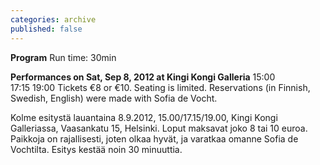 ```yaml
---
categories: archive
published: false
---
```


**Program**
Run time: 30min

**Performances on Sat, Sep 8, 2012 at Kingi Kongi Galleria**
15:00  
17:15 
19:00 
Tickets €8 or €10. 
Seating is limited. Reservations (in Finnish, Swedish, English) were made with Sofia de Vocht. 

Kolme esitystä lauantaina 8.9.2012, 15.00/17.15/19.00, Kingi Kongi Galleriassa, Vaasankatu 15, Helsinki. Loput maksavat joko 8 tai 10 euroa. Paikkoja on rajallisesti, joten olkaa hyvät, ja varatkaa omanne Sofia de Vochtilta. Esitys kestää noin 30 minuuttia.
